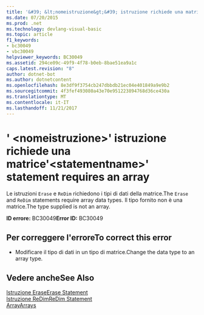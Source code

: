 ```yaml
---
title: '&#39; &lt;nomeistruzione&gt;&#39; istruzione richiede una matrice'
ms.date: 07/20/2015
ms.prod: .net
ms.technology: devlang-visual-basic
ms.topic: article
f1_keywords:
- bc30049
- vbc30049
helpviewer_keywords: BC30049
ms.assetid: 294ce09c-49f9-4f78-b0eb-8bae51ea9a1c
caps.latest.revision: "8"
author: dotnet-bot
ms.author: dotnetcontent
ms.openlocfilehash: 8e3df9f3754cb247dbbdb21ec04e401849a9e9b2
ms.sourcegitcommit: 4f3fef493080a43e70e951223894768d36ce430a
ms.translationtype: MT
ms.contentlocale: it-IT
ms.lasthandoff: 11/21/2017
---
```

# <a name="39ltstatementnamegt39-statement-requires-an-array"></a><span data-ttu-id="8e4c3-102">&#39; &lt;nomeistruzione&gt;&#39; istruzione richiede una matrice</span><span class="sxs-lookup"><span data-stu-id="8e4c3-102">&#39;&lt;statementname&gt;&#39; statement requires an array</span></span>
<span data-ttu-id="8e4c3-103">Le istruzioni `Erase` e `ReDim` richiedono i tipi di dati della matrice.</span><span class="sxs-lookup"><span data-stu-id="8e4c3-103">The `Erase` and `ReDim` statements require array data types.</span></span> <span data-ttu-id="8e4c3-104">Il tipo fornito non è una matrice.</span><span class="sxs-lookup"><span data-stu-id="8e4c3-104">The type supplied is not an array.</span></span>  
  
 <span data-ttu-id="8e4c3-105">**ID errore:** BC30049</span><span class="sxs-lookup"><span data-stu-id="8e4c3-105">**Error ID:** BC30049</span></span>  
  
## <a name="to-correct-this-error"></a><span data-ttu-id="8e4c3-106">Per correggere l'errore</span><span class="sxs-lookup"><span data-stu-id="8e4c3-106">To correct this error</span></span>  
  
-   <span data-ttu-id="8e4c3-107">Modificare il tipo di dati in un tipo di matrice.</span><span class="sxs-lookup"><span data-stu-id="8e4c3-107">Change the data type to an array type.</span></span>  
  
## <a name="see-also"></a><span data-ttu-id="8e4c3-108">Vedere anche</span><span class="sxs-lookup"><span data-stu-id="8e4c3-108">See Also</span></span>  
 [<span data-ttu-id="8e4c3-109">Istruzione Erase</span><span class="sxs-lookup"><span data-stu-id="8e4c3-109">Erase Statement</span></span>](../../visual-basic/language-reference/statements/erase-statement.md)  
 [<span data-ttu-id="8e4c3-110">Istruzione ReDim</span><span class="sxs-lookup"><span data-stu-id="8e4c3-110">ReDim Statement</span></span>](../../visual-basic/language-reference/statements/redim-statement.md)  
 [<span data-ttu-id="8e4c3-111">Array</span><span class="sxs-lookup"><span data-stu-id="8e4c3-111">Arrays</span></span>](../../visual-basic/programming-guide/language-features/arrays/index.md)

